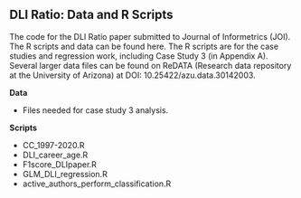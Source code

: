 ## DLI Ratio: Data and R Scripts   
The code for the DLI Ratio paper submitted to Journal of Informetrics (JOI). The R scripts and data can be found here. The R scripts are for the case studies and regression work, including Case Study 3 (in Appendix A). Several larger data files can be found on ReDATA (Research data repository at the University of Arizona) at DOI: 10.25422/azu.data.30142003.  

**Data**
- Files needed for case study 3 analysis.
   
**Scripts**

- CC_1997-2020.R 
- DLI_career_age.R
- F1score_DLIpaper.R
- GLM_DLI_regression.R
- active_authors_perform_classification.R 

